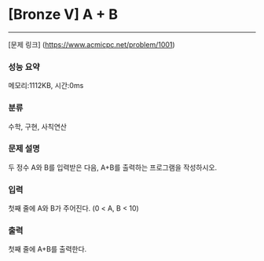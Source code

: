 # [Bronze V] A + B
<hr>

[문제 링크] (https://www.acmicpc.net/problem/1001)

### 성능 요약

메모리:1112KB, 시간:0ms

### 분류

수학, 구현, 사칙연산

### 문제 설명

두 정수 A와 B를 입력받은 다음, A+B를 출력하는 프로그램을 작성하시오.

### 입력

첫째 줄에 A와 B가 주어진다. (0 < A, B < 10)

### 출력

첫째 줄에 A+B를 출력한다.